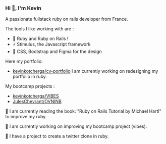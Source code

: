 ### Hi 👋, I'm Kevin

A passionate fullstack ruby on rails developer from France.

The tools I like working with are :

- :gem: Ruby and Ruby on Rails !
- ⚡ Stimulus, the Javascript framework
- :art: CSS, Bootstrap and Figma for the design

Here my portfolio:

- [kevinkotcherga/cv-portfolio](https://github.com/kevinkotcherga/cv-portfolio)
I am currently working on redesigning my portfolio in ruby.

My bootcamp projects :

- [kevinkotcherga/VIBES](https://github.com/kevinkotcherga/VIBES)
- [JulesChevrant/OVNINB](https://github.com/JulesChevrant/OVNINB)

🌱 I am currently reading the book: "Ruby on Rails Tutorial by Michael Hartl" to improve my ruby.

🔨 I am currently working on improving my bootcamp project (vibes).

🔭 I have a project to create a twitter clone in ruby.

<!--
**kevinkotcherga/kevinkotcherga** is a ✨ _special_ ✨ repository because its `README.md` (this file) appears on your GitHub profile.

Here are some ideas to get you started:

- 🔭 I’m currently working on ...
- 🌱 I’m currently learning ...
- 👯 I’m looking to collaborate on ...
- 🤔 I’m looking for help with ...
- 💬 Ask me about ...
- 📫 How to reach me: ...
- 😄 Pronouns: ...
- ⚡ Fun fact: ...
-->
